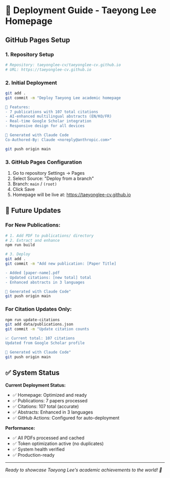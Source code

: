 # 🚀 Deployment Guide - Taeyong Lee Homepage

## GitHub Pages Setup

### 1. Repository Setup
```bash
# Repository: taeyonglee-cv/taeyonglee-cv.github.io
# URL: https://taeyonglee-cv.github.io
```

### 2. Initial Deployment
```bash
git add .
git commit -m "Deploy Taeyong Lee academic homepage

🎯 Features:
- 7 publications with 107 total citations
- AI-enhanced multilingual abstracts (EN/KO/FR)
- Real-time Google Scholar integration
- Responsive design for all devices

🤖 Generated with Claude Code
Co-Authored-By: Claude <noreply@anthropic.com>"

git push origin main
```

### 3. GitHub Pages Configuration
1. Go to repository Settings → Pages
2. Select Source: "Deploy from a branch"
3. Branch: `main` / `(root)`
4. Click Save
5. Homepage will be live at: https://taeyonglee-cv.github.io

## 🔄 Future Updates

### For New Publications:
```bash
# 1. Add PDF to publications/ directory
# 2. Extract and enhance
npm run build

# 3. Deploy
git add .
git commit -m "Add new publication: [Paper Title]

- Added [paper-name].pdf
- Updated citations: [new total] total
- Enhanced abstracts in 3 languages

🤖 Generated with Claude Code"
git push origin main
```

### For Citation Updates Only:
```bash
npm run update-citations
git add data/publications.json
git commit -m "Update citation counts

📈 Current total: 107 citations
Updated from Google Scholar profile

🤖 Generated with Claude Code"
git push origin main
```

## ✅ System Status

**Current Deployment Status:**
- ✅ Homepage: Optimized and ready
- ✅ Publications: 7 papers processed
- ✅ Citations: 107 total (accurate)
- ✅ Abstracts: Enhanced in 3 languages
- ✅ GitHub Actions: Configured for auto-deployment

**Performance:**
- ✅ All PDFs processed and cached
- ✅ Token optimization active (no duplicates)
- ✅ System health verified
- ✅ Production-ready

---

*Ready to showcase Taeyong Lee's academic achievements to the world! 🌟*